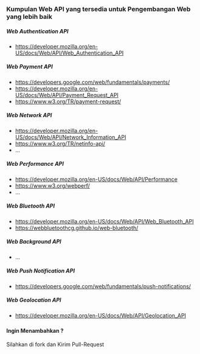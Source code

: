### Kumpulan Web API yang tersedia untuk Pengembangan Web yang lebih baik

##### Web Authentication API
- https://developer.mozilla.org/en-US/docs/Web/API/Web_Authentication_API

##### Web Payment API
- https://developers.google.com/web/fundamentals/payments/
- https://developer.mozilla.org/en-US/docs/Web/API/Payment_Request_API
- https://www.w3.org/TR/payment-request/

##### Web Network API
- https://developer.mozilla.org/en-US/docs/Web/API/Network_Information_API
- https://www.w3.org/TR/netinfo-api/
- ...

##### Web Performance API 
- https://developer.mozilla.org/en-US/docs/Web/API/Performance
- https://www.w3.org/webperf/
- ...

##### Web Bluetooth API 
- https://developer.mozilla.org/en-US/docs/Web/API/Web_Bluetooth_API
- https://webbluetoothcg.github.io/web-bluetooth/

##### Web Background API 
- ...   
##### Web Push Notification API
- https://developers.google.com/web/fundamentals/push-notifications/   
##### Web Geolocation API 
- https://developer.mozilla.org/en-US/docs/Web/API/Geolocation_API

##### 


#### Ingin Menambahkan ?
Silahkan di fork dan Kirim Pull-Request 
